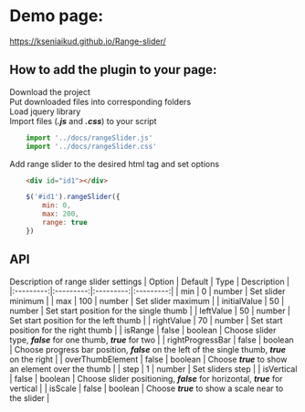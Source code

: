 # Demo page:
https://kseniaikud.github.io/Range-slider/

## How to add the plugin to your page:
Download the project \
Put downloaded files into corresponding folders \
Load jquery library \
Import files (***.js*** and ***.css***) to your script
```js
    import '../docs/rangeSlider.js'
    import '../docs/rangeSlider.css'
```

Add range slider to the desired html tag and set options
```html
    <div id="id1"></div>
```
```js
    $('#id1').rangeSlider({
        min: 0,
        max: 200,
        range: true
    })
```

## API
Description of range slider settings
| Option | Default | Type | Description |
|:---------:|:---------:|:---------:|:---------:|
| min | 0 | number | Set slider minimum |
| max | 100 | number | Set slider maximum |
| initialValue | 50 | number | Set start position for the single thumb |
| leftValue | 50 | number | Set start position for the left thumb |
| rightValue | 70 | number | Set start position for the right thumb |
| isRange | false | boolean | Choose slider type, ***false*** for one thumb, ***true*** for two |
| rightProgressBar | false | boolean | Choose progress bar position, ***false*** on the left of the single thumb, ***true*** on the right |
| overThumbElement | false | boolean | Choose ***true*** to show an element over the thumb |
| step | 1 | number | Set sliders step |
| isVertical | false | boolean | Choose slider positioning, ***false*** for horizontal, ***true*** for vertical |
| isScale | false | boolean | Choose ***true*** to show a scale near to the slider |
